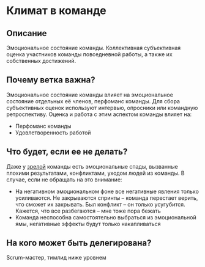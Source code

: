 # Климат в команде
## Описание
Эмоциональное состояние команды. Коллективная субъективная оценка участников команды повседневной работы, а также их собственных достижений.

## Почему ветка важна?
Эмоциональное состояние команды влияет на эмоциональное состояние отдельных её членов, перфоманс команды. Для сбора субъективных оценок используют интервью, опросники или командную ретроспективу. Оценка и работа с этим аспектом команды влияет на:

- Перфоманс команды
- Удовлетворенность работой

## Что будет, если ее не делать?
Даже у [зрелой](team_maturity.md) команды есть эмоциональные спады, вызванные плохими результатами, конфликтами, уходом людей из команды. В случае, если не обращать на это внимание:
- На негативном эмоциональном фоне все негативные явления только усиливаются. Не закрываются спринты – команда перестает верить, что сможет их закрывать. Был конфликт – он только усугубится. Кажется, что все разбегаются – мне тоже пора бежать
- Команда неспособна самостоятельно выбраться из эмоциональной ямы, негативные эффекты будут только накапливаться

## На кого может быть делегирована?
Scrum-мастер, тимлид ниже уровнем
